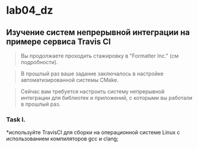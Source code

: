 # lab04_dz
## Изучение систем непрерывной интеграции на примере сервиса Travis CI
> Вы продолжаете проходить стажировку в "Formatter Inc." (см подробности).

> В прошлый раз ваше задание заключалось в настройке автоматизированной системы CMake.

> Сейчас вам требуется настроить систему непрерывной интеграции для библиотек и приложений, с которыми вы работали в прошлый раз. 
    
### Task I.
*используйте TravisCI для сборки на операционной системе Linux с использованием компиляторов gcc и clang;

